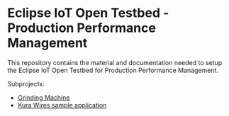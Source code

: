 # Eclipse IoT Open Testbed - Production Performance Management

This repository contains the material and documentation needed to setup the Eclipse IoT Open Testbed for Production Performance Management.

Subprojects:
- [Grinding Machine](grinding-machine)
- [Kura Wires sample application](kura-wires)

